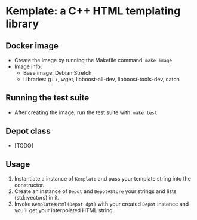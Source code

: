 # Kemplate: a C++ HTML templating library
## Docker image
* Create the image by running the Makefile command: `make image`
* Image info:
  * Base image: Debian Stretch
  * Libraries: g++, wget, libboost-all-dev, libboost-tools-dev, catch

## Running the test suite
  * After creating the image, run the test suite with: `make test`

## Depot class
  * [TODO]

## Usage
  1. Instantiate a instance of `Kemplate` and pass your template string into the constructor.
  1. Create an instance of `Depot` and `Depot#Store` your strings and lists (std::vectors) in it.
  1. Invoke `Kemplate#Html(Depot dpt)` with your created `Depot` instance and you'll get your interpolated HTML string.
